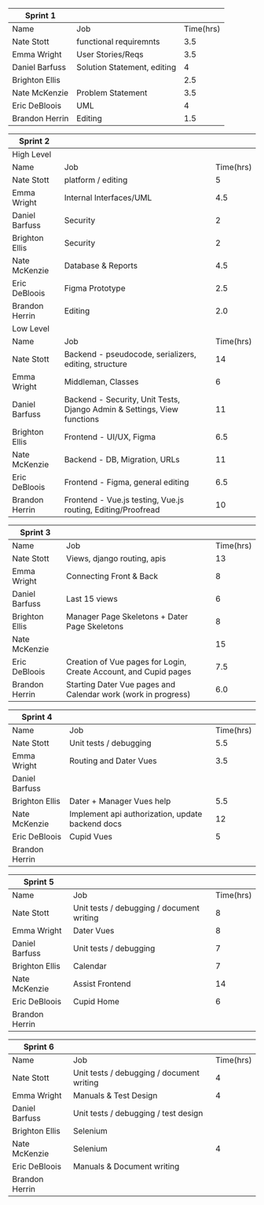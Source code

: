 | Sprint 1       |                             |           |   
|----------------|-----------------------------|-----------|
| Name           | Job                         | Time(hrs) |  
| Nate Stott     | functional requiremnts      | 3.5       |   
| Emma Wright    | User Stories/Reqs           | 3.5       |  
| Daniel Barfuss | Solution Statement, editing | 4         |  
| Brighton Ellis |                             | 2.5       |   
| Nate McKenzie  | Problem Statement           | 3.5       |   
| Eric DeBloois  | UML                         | 4         |   
| Brandon Herrin | Editing                     | 1.5       |   

| Sprint 2       |                                                                         |           |   
|----------------|-------------------------------------------------------------------------|-----------|
| High Level     |                                                                         |           |   
| Name           | Job                                                                     | Time(hrs) |   
| Nate Stott     | platform / editing                                                      | 5         |   
| Emma Wright    | Internal Interfaces/UML                                                 | 4.5       |   
| Daniel Barfuss | Security                                                                | 2         |   
| Brighton Ellis | Security                                                                | 2         |   
| Nate McKenzie  | Database & Reports                                                      | 4.5       |   
| Eric DeBloois  | Figma Prototype                                                         | 2.5       |   
| Brandon Herrin | Editing                                                                 | 2.0       |   
| Low Level      |                                                                         |           |   
| Name           | Job                                                                     | Time(hrs) |   
| Nate Stott     | Backend - pseudocode, serializers, editing, structure                   | 14        |   
| Emma Wright    | Middleman, Classes                                                      | 6         |   
| Daniel Barfuss | Backend - Security, Unit Tests, Django Admin & Settings, View functions | 11        |   
| Brighton Ellis | Frontend - UI/UX, Figma                                                 | 6.5       |   
| Nate McKenzie  | Backend - DB, Migration, URLs                                           | 11        |   
| Eric DeBloois  | Frontend - Figma, general editing                                       | 6.5       |   
| Brandon Herrin | Frontend - Vue.js testing, Vue.js routing, Editing/Proofread            | 10        |   

| Sprint 3       |                                                                  |           |   
|----------------|------------------------------------------------------------------|-----------|
| Name           | Job                                                              | Time(hrs) | 
| Nate Stott     | Views, django routing, apis                                      | 13        |   
| Emma Wright    | Connecting Front & Back                                          | 8         |   
| Daniel Barfuss | Last 15 views                                                    | 6         |   
| Brighton Ellis | Manager Page Skeletons + Dater Page Skeletons                    | 8         |   
| Nate McKenzie  |                                                                  | 15        |   
| Eric DeBloois  | Creation of Vue pages for Login, Create Account, and Cupid pages | 7.5       |   
| Brandon Herrin | Starting Dater Vue pages and Calendar work (work in progress)    | 6.0       |

| Sprint 4       |                                                  |           |   
|----------------|--------------------------------------------------|-----------|
| Name           | Job                                              | Time(hrs) | 
| Nate Stott     | Unit tests / debugging                           | 5.5       |   
| Emma Wright    | Routing and Dater Vues                           | 3.5       |   
| Daniel Barfuss |                                                  |           |   
| Brighton Ellis | Dater + Manager Vues help                        | 5.5       |   
| Nate McKenzie  | Implement api authorization, update backend docs | 12        |   
| Eric DeBloois  | Cupid Vues                                       | 5         |   
| Brandon Herrin |                                                  |           |

| Sprint 5       |                                           |           |   
|----------------|-------------------------------------------|-----------|
| Name           | Job                                       | Time(hrs) | 
| Nate Stott     | Unit tests / debugging / document writing | 8         |   
| Emma Wright    | Dater Vues                                | 8         |   
| Daniel Barfuss | Unit tests / debugging                    | 7         |   
| Brighton Ellis |                   Calendar                | 7         |   
| Nate McKenzie  | Assist Frontend                           | 14        |   
| Eric DeBloois  | Cupid Home                                | 6         |   
| Brandon Herrin |                                           |           |

| Sprint 6       |                                           |           |   
|----------------|-------------------------------------------|-----------|
| Name           | Job                                       | Time(hrs) | 
| Nate Stott     | Unit tests / debugging / document writing | 4         |   
| Emma Wright    | Manuals & Test Design                     | 4         |   
| Daniel Barfuss | Unit tests / debugging / test design      |           |   
| Brighton Ellis | Selenium                                  |           |   
| Nate McKenzie  | Selenium                                  | 4         |   
| Eric DeBloois  | Manuals & Document writing                |           |   
| Brandon Herrin |                                           |           |
